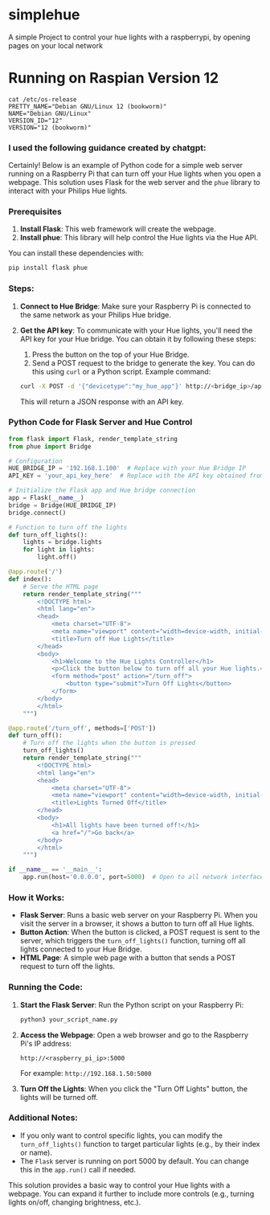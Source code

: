 # simplehue
A simple Project to control your hue lights with a raspberrypi, by opening pages on your local network

# Running on Raspian Version 12
```
cat /etc/os-release
PRETTY_NAME="Debian GNU/Linux 12 (bookworm)"
NAME="Debian GNU/Linux"
VERSION_ID="12"
VERSION="12 (bookworm)"
```


### I used the following guidance created by chatgpt:

Certainly! Below is an example of Python code for a simple web server running on a Raspberry Pi that can turn off your Hue lights when you open a webpage. This solution uses Flask for the web server and the `phue` library to interact with your Philips Hue lights.

### Prerequisites

1. **Install Flask**: This web framework will create the webpage.
2. **Install phue**: This library will help control the Hue lights via the Hue API.

You can install these dependencies with:

```bash
pip install flask phue
```

### Steps:

1. **Connect to Hue Bridge**: Make sure your Raspberry Pi is connected to the same network as your Philips Hue bridge.
2. **Get the API key**: To communicate with your Hue lights, you'll need the API key for your Hue bridge. You can obtain it by following these steps:

    1. Press the button on the top of your Hue Bridge.
    2. Send a POST request to the bridge to generate the key. You can do this using `curl` or a Python script. Example command:

    ```bash
    curl -X POST -d '{"devicetype":"my_hue_app"}' http://<bridge_ip>/api
    ```

    This will return a JSON response with an API key.

### Python Code for Flask Server and Hue Control

```python
from flask import Flask, render_template_string
from phue import Bridge

# Configuration
HUE_BRIDGE_IP = '192.168.1.100'  # Replace with your Hue Bridge IP
API_KEY = 'your_api_key_here'  # Replace with the API key obtained from the Hue bridge

# Initialize the Flask app and Hue bridge connection
app = Flask(__name__)
bridge = Bridge(HUE_BRIDGE_IP)
bridge.connect()

# Function to turn off the lights
def turn_off_lights():
    lights = bridge.lights
    for light in lights:
        light.off()

@app.route('/')
def index():
    # Serve the HTML page
    return render_template_string("""
        <!DOCTYPE html>
        <html lang="en">
        <head>
            <meta charset="UTF-8">
            <meta name="viewport" content="width=device-width, initial-scale=1.0">
            <title>Turn off Hue Lights</title>
        </head>
        <body>
            <h1>Welcome to the Hue Lights Controller</h1>
            <p>Click the button below to turn off all your Hue lights.</p>
            <form method="post" action="/turn_off">
                <button type="submit">Turn Off Lights</button>
            </form>
        </body>
        </html>
    """)

@app.route('/turn_off', methods=['POST'])
def turn_off():
    # Turn off the lights when the button is pressed
    turn_off_lights()
    return render_template_string("""
        <!DOCTYPE html>
        <html lang="en">
        <head>
            <meta charset="UTF-8">
            <meta name="viewport" content="width=device-width, initial-scale=1.0">
            <title>Lights Turned Off</title>
        </head>
        <body>
            <h1>All lights have been turned off!</h1>
            <a href="/">Go back</a>
        </body>
        </html>
    """)

if __name__ == '__main__':
    app.run(host='0.0.0.0', port=5000)  # Open to all network interfaces on port 5000
```

### How it Works:

- **Flask Server**: Runs a basic web server on your Raspberry Pi. When you visit the server in a browser, it shows a button to turn off all Hue lights.
- **Button Action**: When the button is clicked, a POST request is sent to the server, which triggers the `turn_off_lights()` function, turning off all lights connected to your Hue Bridge.
- **HTML Page**: A simple web page with a button that sends a POST request to turn off the lights.

### Running the Code:

1. **Start the Flask Server**:
   Run the Python script on your Raspberry Pi:

   ```bash
   python3 your_script_name.py
   ```

2. **Access the Webpage**:
   Open a web browser and go to the Raspberry Pi's IP address:

   ```
   http://<raspberry_pi_ip>:5000
   ```

   For example: `http://192.168.1.50:5000`

3. **Turn Off the Lights**:
   When you click the "Turn Off Lights" button, the lights will be turned off.

### Additional Notes:
- If you only want to control specific lights, you can modify the `turn_off_lights()` function to target particular lights (e.g., by their index or name).
- The `Flask` server is running on port 5000 by default. You can change this in the `app.run()` call if needed.
  
This solution provides a basic way to control your Hue lights with a webpage. You can expand it further to include more controls (e.g., turning lights on/off, changing brightness, etc.).

